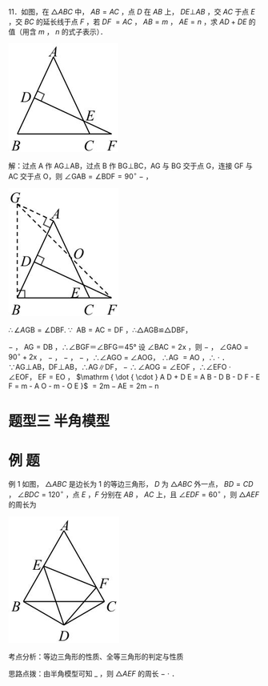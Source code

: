 11．如图，在 $\triangle A B C$ 中， $A B { = } A C$ ，点 $D$ 在 $A B$ 上， $D E \bot A B$ ，交 $A C$ 于点 $E$ ，交 $B C$ 的延长线于点 $F$ ，若 $D F$ $= A C$ ， $A B { = } m$ ， $A E { = } n$ ，求 $A D + D E$ 的值（用含 $m$ ， $n$ 的式子表示）．

![](<../../qs_image_DB/专题1-1_一网打尽全等三角形模型_·十个模型（解析版）/611ab6ddd4b13866d870cd3b5b5489d1aa0c79ee04866db0b08ba72a424b4c3a.jpg>)

解：过点 A 作 AG⊥AB，过点 B 作 BG⊥BC，AG 与 BG 交于点 G，连接 GF 与 AC 交于点 O，则 $\angle \mathrm { G A B } = \angle \mathrm { B D F } = 9 0 ^ { \circ }$ $-$ ，

![](<../../qs_image_DB/专题1-1_一网打尽全等三角形模型_·十个模型（解析版）/57240895b732525daa205908ffa518e0aecbb06b770f50ae836bd9d85cf00bb8.jpg>)

$\therefore \angle A { \mathrm { G B } } = \angle { \mathrm { D B F } } .$ ∵ $\scriptstyle \mathrm { \mathrm { ~ A B = A C = D F } }$ ，∴△AGB≌△DBF，

$-$ ， $\mathrm { A G } { = } \mathrm { D B }$ ，∴∠BGF＝∠BFG＝45° 设 $\angle \mathrm { B A C } = 2 \mathrm { x }$ ，则 $-$ ， $\angle \mathrm { G A O } = 9 0 ^ { \circ } + 2 \mathrm { x }$ ， $-$ ， $-$ ， $-$ ，∴∠AGO $=$ ∠AOG， ∴AG $= \mathrm { A O }$ ，∴ $\cdot$ ． ∵AG⊥AB，DF⊥AB，∴AG∥DF， $-$ $\therefore \angle \mathrm { A O G } = \angle \mathrm { E O F }$ ，∴∠EFO $\cdot$ ∠EOF， $\mathrm { E F = E O }$ ， $\mathrm { \dot { \cdot } A D + D E = A B - D B - D F - E F = m - A O - m - O E }$ $= 2 \mathrm { m } - \mathrm { A E } = 2 \mathrm { m } - \mathrm { n }$

# 题型三 半角模型

# 例 题

例 1 如图， $\triangle A B C$ 是边长为 1 的等边三角形， $D$ 为 $\triangle A B C$ 外一点， $B D = C D$ ， $\angle B D C = 1 2 0 ^ { \circ }$ ，点 $E$ ，$F$ 分别在 $A B$ ， $A C$ 上，且 $\angle E D F { = } 6 0 ^ { \circ }$ ，则 $\triangle A E F$ 的周长为

![](<../../qs_image_DB/专题1-1_一网打尽全等三角形模型_·十个模型（解析版）/a0a7bc54e861262f42b5980737f898122505e188f3e76decbb9fc9fbcceb4af8.jpg>)

考点分析：等边三角形的性质、全等三角形的判定与性质

思路点拨：由半角模型可知 $\_$ ，则 $\triangle A E F$ 的周长 $-$ $\cdot$ ．
